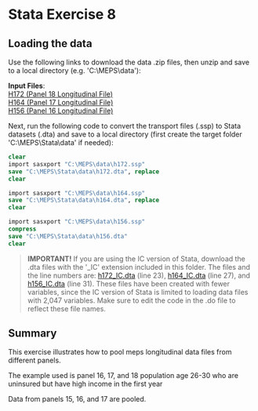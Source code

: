 # Stata Exercise 8

## Loading the data
Use the following links to download the data .zip files, then unzip and save to a local directory (e.g. 'C:\MEPS\data'):

**Input Files**:
<br>[H172 (Panel 18 Longitudinal File)](https://meps.ahrq.gov/mepsweb/data_files/pufs/h172ssp.zip)
<br>[H164 (Panel 17 Longitudinal File)](https://meps.ahrq.gov/mepsweb/data_files/pufs/h164ssp.zip)
<br>[H156 (Panel 16 Longitudinal File)](https://meps.ahrq.gov/mepsweb/data_files/pufs/h156ssp.zip)


Next, run the following code to convert the transport files (.ssp) to Stata datasets (.dta) and save to a local directory (first create the target folder 'C:\MEPS\Stata\data' if needed):
``` stata
clear
import sasxport "C:\MEPS\data\h172.ssp"
save "C:\MEPS\Stata\data\h172.dta", replace
clear

import sasxport "C:\MEPS\data\h164.ssp"
save "C:\MEPS\Stata\data\h164.dta", replace
clear

import sasxport "C:\MEPS\data\h156.ssp"
compress
save "C:\MEPS\Stata\data\h156.dta"
clear
```
> <b>IMPORTANT!</b> If you are using the IC version of Stata, download the .dta files with the '_IC' extension included in this folder. The files and the line numbers are: [h172_IC.dta](https://github.com/HHS-AHRQ/MEPS/raw/master/Stata/exercise_8/h172_IC.dta) (line 23), [h164_IC.dta](https://github.com/HHS-AHRQ/MEPS/raw/master/Stata/exercise_8/h164_IC.dta) (line 27), and [h156_IC.dta](https://github.com/HHS-AHRQ/MEPS/raw/master/Stata/exercise_8/h156_IC.dta) (line 31). These files have been created with fewer variables, since the IC version of Stata is limited to loading data files with 2,047 variables. Make sure to edit the code in the .do file to reflect these file names.

## Summary
This exercise illustrates how to pool meps longitudinal data files from different panels.

The example used is panel 16, 17, and 18 population age 26-30 who are uninsured but have high income in the first year

Data from panels 15, 16, and 17 are pooled.
